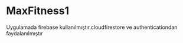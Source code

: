 # MaxFitness1
Uygulamada firebase kullanılmıştır.cloudfirestore ve authenticationdan faydalanılmıştır
